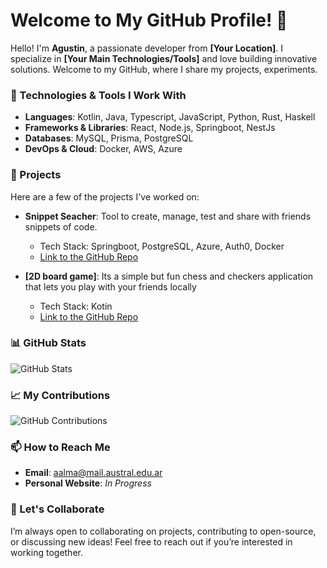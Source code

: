 # Welcome to My GitHub Profile! 👋

Hello! I'm **Agustin**, a passionate developer from **[Your Location]**. I specialize in **[Your Main Technologies/Tools]** and love building innovative solutions. Welcome to my GitHub, where I share my projects, experiments.

### 🔧 Technologies & Tools I Work With

- **Languages**: Kotlin, Java, Typescript, JavaScript, Python, Rust, Haskell
- **Frameworks & Libraries**: React, Node.js, Springboot, NestJs 
- **Databases**: MySQL, Prisma, PostgreSQL
- **DevOps & Cloud**: Docker, AWS, Azure

### 🚀 Projects

Here are a few of the projects I've worked on:

- **Snippet Seacher**: Tool to create, manage, test and share with friends snippets of code.
  - Tech Stack: Springboot, PostgreSQL, Azure, Auth0, Docker
  - [Link to the GitHub Repo](https://github.com/Ing-Sistemas/snippet-service)
  
- **[2D board game]**: Its a simple but fun chess and checkers application that lets you play with your friends locally
  - Tech Stack: Kotin
  - [Link to the GitHub Repo](https://github.com/austral-ingsis-classroom/chess-AAgustin9)

### 📊 GitHub Stats

![GitHub Stats](https://github-readme-stats.vercel.app/api?username=[YourUsername]&show_icons=true&hide_title=true&count_private=true&hide=prs&theme=radical)

### 📈 My Contributions

![GitHub Contributions](https://github-readme-streak-stats.herokuapp.com/?user=[YourUsername]&theme=radical)

### 📫 How to Reach Me

- **Email**: aalma@mail.austral.edu.ar
- **Personal Website**: _In Progress_

### 🤝 Let's Collaborate

I’m always open to collaborating on projects, contributing to open-source, or discussing new ideas! Feel free to reach out if you’re interested in working together.

<!---
AAgustin9/AAgustin9 is a ✨ special ✨ repository because its `README.md` (this file) appears on your GitHub profile.
You can click the Preview link to take a look at your changes.
--->
